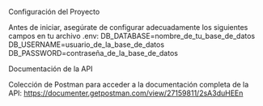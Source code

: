 Configuración del Proyecto

Antes de iniciar, asegúrate de configurar adecuadamente los siguientes campos en tu archivo .env:
DB_DATABASE=nombre_de_tu_base_de_datos
DB_USERNAME=usuario_de_la_base_de_datos
DB_PASSWORD=contraseña_de_la_base_de_datos

Documentación de la API

Colección de Postman para acceder a la documentación completa de la API:
https://documenter.getpostman.com/view/27159811/2sA3duHEEn
